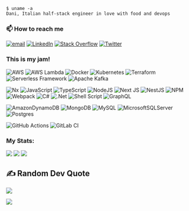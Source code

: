 ```shell
$ uname -a
Dani, Italian half-stack engineer in love with food and devops
```

### 📫 How to reach me
 [![email](https://img.shields.io/badge/@overbit-lightgrey?style=for-the-badge)](mailto:2861984+overbit@users.noreply.github.com)
 [![LinkedIn](https://img.shields.io/badge/LinkedIn-%230077B5.svg?style=for-the-badge&logo=linkedin&logoColor=white)](https://linkedin.com/in/danieleiasella) 
 [![Stack Overflow](https://img.shields.io/badge/-Stackoverflow-FE7A16?style=for-the-badge&logo=stack-overflow&logoColor=white)](https://stackoverflow.com/users/13328183) 
 [![Twitter](https://img.shields.io/badge/Twitter-%231DA1F2.svg?style=for-the-badge&logo=Twitter&logoColor=white)](https://twitter.com/ov3rbit) 

### This is my jam!
![AWS](https://img.shields.io/badge/Amazon%20AWS-232F3E.svg?style=for-the-badge&logo=Amazon-AWS&logoColor=orange) 
![AWS Lambda](https://img.shields.io/badge/AWS%20Lambda-FF9900.svg?style=for-the-badge&logo=AWS-Lambda&logoColor=white) 
![Docker](https://img.shields.io/badge/docker-%230db7ed.svg?style=for-the-badge&logo=docker&logoColor=white) 
![Kubernetes](https://img.shields.io/badge/kubernetes-%23326ce5.svg?style=for-the-badge&logo=kubernetes&logoColor=white) 
![Terraform](https://img.shields.io/badge/terraform-%235835CC.svg?style=for-the-badge&logo=terraform&logoColor=white) 
![Serverless Framework](https://img.shields.io/badge/Serverless-FD5750.svg?style=for-the-badge&logo=Serverless&logoColor=white) 
![Apache Kafka](https://img.shields.io/badge/Apache%20Kafka-231F20.svg?style=for-the-badge&logo=Apache-Kafka&logoColor=cyan) 

![Nx](https://img.shields.io/badge/nx-143055?style=for-the-badge&logo=nx&logoColor=white) 
![JavaScript](https://img.shields.io/badge/javascript-%23323330.svg?style=for-the-badge&logo=javascript&logoColor=%23F7DF1E) 
![TypeScript](https://img.shields.io/badge/typescript-%23007ACC.svg?style=for-the-badge&logo=typescript&logoColor=white) 
![NodeJS](https://img.shields.io/badge/node.js-6DA55F?style=for-the-badge&logo=node.js&logoColor=white) 
![Next JS](https://img.shields.io/badge/Next-black?style=for-the-badge&logo=next.js&logoColor=white) 
![NestJS](https://img.shields.io/badge/nestjs-%23E0234E.svg?style=for-the-badge&logo=nestjs&logoColor=white) 
![NPM](https://img.shields.io/badge/NPM-%23CB3837.svg?style=for-the-badge&logo=npm&logoColor=white) 
![Webpack](https://img.shields.io/badge/webpack-%238DD6F9.svg?style=for-the-badge&logo=webpack&logoColor=black) 
![C#](https://img.shields.io/badge/c%23-%23239120.svg?style=for-the-badge&logo=c-sharp&logoColor=white) 
![.Net](https://img.shields.io/badge/.NET-5C2D91?style=for-the-badge&logo=.net&logoColor=white) 
![Shell Script](https://img.shields.io/badge/shell_script-%23121011.svg?style=for-the-badge&logo=gnu-bash&logoColor=green) 
![GraphQL](https://img.shields.io/badge/-GraphQL-E10098?style=for-the-badge&logo=graphql&logoColor=white) 

![AmazonDynamoDB](https://img.shields.io/badge/Amazon%20DynamoDB-4053D6?style=for-the-badge&logo=Amazon%20DynamoDB&logoColor=white) 
![MongoDB](https://img.shields.io/badge/MongoDB-%234ea94b.svg?style=for-the-badge&logo=mongodb&logoColor=white) 
![MySQL](https://img.shields.io/badge/mysql-%2300f.svg?style=for-the-badge&logo=mysql&logoColor=white) 
![MicrosoftSQLServer](https://img.shields.io/badge/Microsoft%20SQL%20Sever-CC2927?style=for-the-badge&logo=microsoft%20sql%20server&logoColor=white) 
![Postgres](https://img.shields.io/badge/postgres-%23316192.svg?style=for-the-badge&logo=postgresql&logoColor=white) 

![GitHub Actions](https://img.shields.io/badge/github%20actions-%232671E5.svg?style=for-the-badge&logo=githubactions&logoColor=white) 
![GitLab CI](https://img.shields.io/badge/gitlab%20ci-%23181717.svg?style=for-the-badge&logo=gitlab&logoColor=orange) 

### My Stats:
![](https://github-readme-stats.vercel.app/api?username=overbit&theme=gotham&hide_border=false&include_all_commits=true&count_private=true)
![](https://github-readme-streak-stats.herokuapp.com/?user=overbit&theme=gotham&hide_border=false)
![](https://github-readme-stats.vercel.app/api/top-langs/?username=overbit&theme=gotham&hide_border=false&include_all_commits=true&count_private=true&layout=compact)

<!--
## 🏆 GitHub Trophies
![](https://github-profile-trophy.vercel.app/?username=overbit&theme=darkhub&no-frame=false&no-bg=false&margin-w=4)
--> 
## ✍️ Random Dev Quote
![](https://quotes-github-readme.vercel.app/api?type=horizontal&theme=radical)

<!-- Proudly created with GPRM ( https://gprm.itsvg.in ) -->
[![](https://visitcount.itsvg.in/api?id=overbit&icon=0&color=3)](https://visitcount.itsvg.in)

